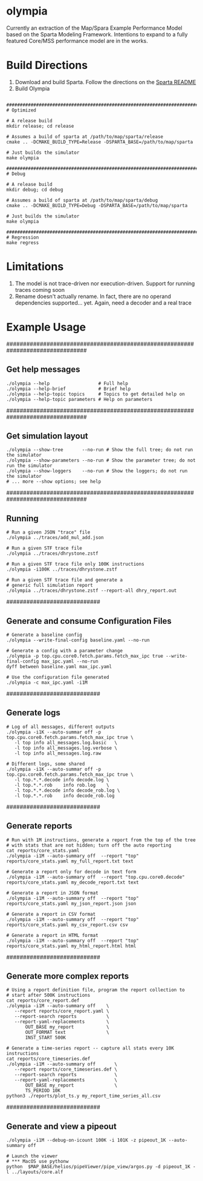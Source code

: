 # olympia
Currently an extraction of the Map/Spara Example Performance Model based on the Sparta Modeling Framework.  Intentions to expand to a fully featured Core/MSS performance model are in the works.

# Build Directions

1. Download and build Sparta.  Follow the directions on the [Sparta README](https://github.com/sparcians/map/tree/master/sparta)
1. Build Olympia

```

################################################################################
# Optimized

# A release build
mkdir release; cd release

# Assumes a build of sparta at /path/to/map/sparta/release
cmake .. -DCMAKE_BUILD_TYPE=Release -DSPARTA_BASE=/path/to/map/sparta

# Just builds the simulator
make olympia

################################################################################
# Debug

# A release build
mkdir debug; cd debug

# Assumes a build of sparta at /path/to/map/sparta/debug
cmake .. -DCMAKE_BUILD_TYPE=Debug -DSPARTA_BASE=/path/to/map/sparta

# Just builds the simulator
make olympia

################################################################################
# Regression
make regress

```

# Limitations

1. The model is not trace-driven nor execution-driven.  Support for running traces coming soon
2. Rename doesn't actually rename.  In fact, there are no operand dependencies supported... yet.  Again, need a decoder and a real trace

# Example Usage

################################################################################
## Get help messages
```
./olympia --help                  # Full help
./olympia --help-brief            # Brief help
./olympia --help-topic topics     # Topics to get detailed help on
./olympia --help-topic parameters # Help on parameters
```

################################################################################
## Get simulation layout
```
./olympia --show-tree       --no-run # Show the full tree; do not run the simulator
./olympia --show-parameters --no-run # Show the parameter tree; do not run the simulator
./olympia --show-loggers    --no-run # Show the loggers; do not run the simulator
# ... more --show options; see help
```

################################################################################
## Running

```
# Run a given JSON "trace" file
./olympia ../traces/add_mul_add.json

# Run a given STF trace file
./olympia ../traces/dhrystone.zstf

# Run a given STF trace file only 100K instructions
./olympia -i100K ../traces/dhrystone.zstf

# Run a given STF trace file and generate a
# generic full simulation report
./olympia ../traces/dhrystone.zstf --report-all dhry_report.out
```

############################
## Generate and consume Configuration Files

```
# Generate a baseline config
./olympia --write-final-config baseline.yaml --no-run

# Generate a config with a parameter change
./olympia -p top.cpu.core0.fetch.params.fetch_max_ipc true --write-final-config max_ipc.yaml --no-run
dyff between baseline.yaml max_ipc.yaml

# Use the configuration file generated
./olympia -c max_ipc.yaml -i1M
```

############################
## Generate logs
```
# Log of all messages, different outputs
./olympia -i1K --auto-summar off -p top.cpu.core0.fetch.params.fetch_max_ipc true \
   -l top info all_messages.log.basic   \
   -l top info all_messages.log.verbose \
   -l top info all_messages.log.raw

# Different logs, some shared
./olympia -i1K --auto-summar off -p top.cpu.core0.fetch.params.fetch_max_ipc true \
   -l top.*.*.decode info decode.log \
   -l top.*.*.rob    info rob.log    \
   -l top.*.*.decode info decode_rob.log \
   -l top.*.*.rob    info decode_rob.log
```
############################
## Generate reports
```
# Run with 1M instructions, generate a report from the top of the tree
# with stats that are not hidden; turn off the auto reporting
cat reports/core_stats.yaml
./olympia -i1M --auto-summary off  --report "top" reports/core_stats.yaml my_full_report.txt text

# Generate a report only for decode in text form
./olympia -i1M --auto-summary off  --report "top.cpu.core0.decode" reports/core_stats.yaml my_decode_report.txt text

# Generate a report in JSON format
./olympia -i1M --auto-summary off  --report "top" reports/core_stats.yaml my_json_report.json json

# Generate a report in CSV format
./olympia -i1M --auto-summary off  --report "top" reports/core_stats.yaml my_csv_report.csv csv

# Generate a report in HTML format
./olympia -i1M --auto-summary off  --report "top" reports/core_stats.yaml my_html_report.html html
```

############################
## Generate more complex reports
```
# Using a report definition file, program the report collection to
# start after 500K instructions
cat reports/core_report.def
./olympia -i1M --auto-summary off    \
   --report reports/core_report.yaml \
   --report-search reports           \
   --report-yaml-replacements        \
       OUT_BASE my_report            \
       OUT_FORMAT text               \
       INST_START 500K

# Generate a time-series report -- capture all stats every 10K instructions
cat reports/core_timeseries.def
./olympia -i1M --auto-summary off       \
   --report reports/core_timeseries.def \
   --report-search reports              \
   --report-yaml-replacements           \
       OUT_BASE my_report               \
       TS_PERIOD 10K
python3 ./reports/plot_ts.y my_report_time_series_all.csv
```

############################
## Generate and view a pipeout
```
./olympia -i1M --debug-on-icount 100K -i 101K -z pipeout_1K --auto-summary off

# Launch the viewer
# *** MacOS use pythonw
python  $MAP_BASE/helios/pipeViewer/pipe_view/argos.py -d pipeout_1K -l ../layouts/core.alf
```

